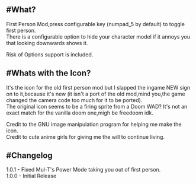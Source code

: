 #What?
---
First Person Mod,press configurable key (numpad_5 by default) to toggle first person.\
There is a configurable option to hide your character model if it annoys you that looking downwards shows it.

Risk of Options support is included.

#Whats with the Icon?
---
It's the icon for the old first person mod but I slapped the ingame NEW sign on to it,because it's new (it isn't a port of the old mod,mind you,the game changed the camera code too much for it to be ported).\
The original icon seems to be a firing sprite from a Doom WAD? It's not an exact match for the vanilla doom one,migh be freedoom idk.

Credit to the GNU image manipulation program for helping me make the icon.\
Credit to cute anime girls for giving me the will to continue living.

#Changelog
---
1.0.1 - Fixed Mul-T's Power Mode taking you out of first person.\
1.0.0 - Initial Release
